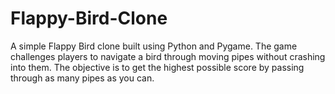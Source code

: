 # Flappy-Bird-Clone
A simple Flappy Bird clone built using Python and Pygame. The game challenges players to navigate a bird through moving pipes without crashing into them. The objective is to get the highest possible score by passing through as many pipes as you can.
